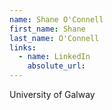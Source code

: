```yaml
---
name: Shane O'Connell
first_name: Shane
last_name: O'Connell
links:
  - name: LinkedIn
    absolute_url: 
---
```

University of Galway

